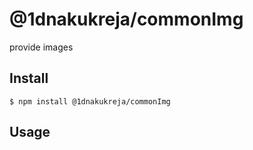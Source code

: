 # @1dnakukreja/commonImg

provide images 

## Install

```
$ npm install @1dnakukreja/commonImg
```

## Usage

```
	
```